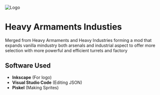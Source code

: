 ![Logo](https://github.com/ItzAlen/Heavy-Armaments-Industry/blob/master/Icons/Heavy-Armaments-Industry.png)
# Heavy Armaments Industies
Merged from Heavy Armaments and Heavy Industries forming a mod that expands vanilla mindustry both arsenals and industrial aspect to offer more selection with more powerful and efficient turrets and factory

## Software Used
- **Inkscape** (For logo)
- **Visual Studio Code** (Editing JSON)
- **Piskel** (Making Sprites)




